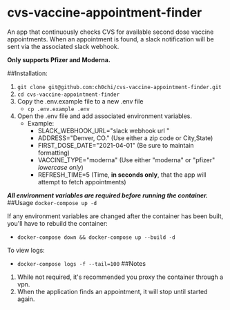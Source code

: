# cvs-vaccine-appointment-finder
An app that continuously checks CVS for available second dose vaccine appointments. When an appointment is found,
a slack notification will be sent via the associated slack webhook. 

**Only supports Pfizer and Moderna.**

##Installation:
1. `git clone git@github.com:ch0chi/cvs-vaccine-appointment-finder.git`
2. `cd cvs-vaccine-appointment-finder`
3. Copy the .env.example file to a new .env file
   - `cp .env.example .env`
4. Open the .env file and add associated environment variables.
    - Example:
        - SLACK_WEBHOOK_URL="slack webhook url "
        - ADDRESS="Denver, CO." (Use either a zip code or City,State)
        - FIRST_DOSE_DATE="2021-04-01" (Be sure to maintain formatting)
        - VACCINE_TYPE="moderna" (Use either "moderna" or "pfizer" _lowercase only_)
        - REFRESH_TIME=5 (Time, **in seconds only**, that the app will attempt to fetch appointments)
    
**_All environment variables are required before running the container._**
##Usage
`docker-compose up -d`

If any environment variables are changed after the container has been built, you'll have to rebuild the container:
   - `docker-compose down && docker-compose up --build -d`

To view logs:
   - `docker-compose logs -f --tail=100`
##Notes
1. While not required, it's recommended you proxy the container through a vpn.
2. When the application finds an appointment, it will stop until started again.

